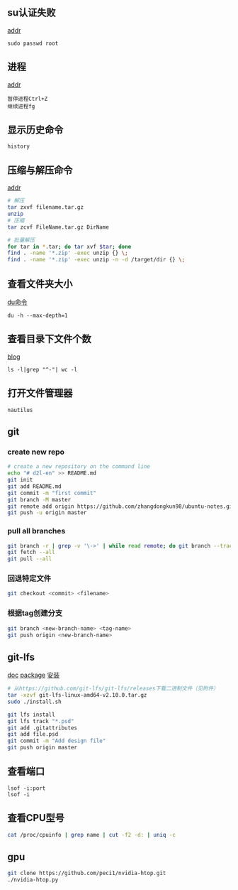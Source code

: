 ## su认证失败
[addr](https://blog.csdn.net/heyangweng/article/details/53728056)

	sudo passwd root



## 进程

[addr](https://www.cnblogs.com/wybliw/p/10237648.html)

	暂停进程Ctrl+Z
	继续进程fg



## 显示历史命令

	history



## 压缩与解压命令

[addr](https://www.cnblogs.com/sinsenliu/p/9369729.html)

```bash
# 解压
tar zxvf filename.tar.gz
unzip
# 压缩
tar zcvf FileName.tar.gz DirName

# 批量解压
for tar in *.tar; do tar xvf $tar; done
find . -name '*.zip' -exec unzip {} \;
find . -name '*.zip' -exec unzip -n -d /target/dir {} \;
```


## 查看文件夹大小
[du命令](https://blog.csdn.net/ouyang_peng/article/details/10414499)

	du -h --max-depth=1

## 查看目录下文件个数
[blog](https://blog.csdn.net/xh_hit/article/details/80651565)

	ls -l|grep "^-"| wc -l

## 打开文件管理器

	nautilus

## git

### create new repo
```bash
# create a new repository on the command line
echo "# d2l-en" >> README.md
git init
git add README.md
git commit -m "first commit"
git branch -M master
git remote add origin https://github.com/zhangdongkun98/ubuntu-notes.git
git push -u origin master
```

### pull all branches
```bash
git branch -r | grep -v '\->' | while read remote; do git branch --track "${remote#origin/}" "$remote"; done
git fetch --all
git pull --all
```


### 回退特定文件

```bash
git checkout <commit> <filename>
```



### 根据tag创建分支

```bash
git branch <new-branch-name> <tag-name>
git push origin <new-branch-name>
```


## git-lfs

[doc](https://git-lfs.github.com/)
[package](https://github.com/git-lfs/git-lfs/releases)
[安装](https://blog.csdn.net/anlian523/article/details/100520039)


```bash
# 从https://github.com/git-lfs/git-lfs/releases下载二进制文件（见附件）
tar -xzvf git-lfs-linux-amd64-v2.10.0.tar.gz
sudo ./install.sh

git lfs install
git lfs track "*.psd"
git add .gitattributes
git add file.psd
git commit -m "Add design file"
git push origin master
```

## 查看端口

    lsof -i:port
    lsof -i



## 查看CPU型号

```bash
cat /proc/cpuinfo | grep name | cut -f2 -d: | uniq -c
```


## gpu
```bash
git clone https://github.com/peci1/nvidia-htop.git
./nvidia-htop.py
```
